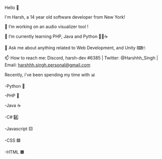 Hello 👋

I'm Harsh, a 14 year old software developer from New York! 

🔭 I’m working on an audio visualizer tool !

🌱 I’m currently learning PHP, Java and Python 🐍🐘☕

💬 Ask me about anything related to Web Development, and Unity ⌨🖱

📫 How to reach me: Discord, harsh-dev #6385 | Twitter: @Harshhh_Singh | Email: harshhh.singh.personal@gmail.com



Recently, i've been spending my time with 📊

-Python 🐍

-PHP 🐘

-Java ☕

-C# #️⃣ 

-Javascript 🟨

-CSS 🟦

-HTML 🟧
